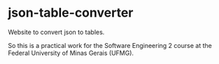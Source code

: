 # json-table-converter

Website to convert json to tables.

So this is a practical work for the Software Engineering 2 course at the Federal University of Minas Gerais (UFMG).
